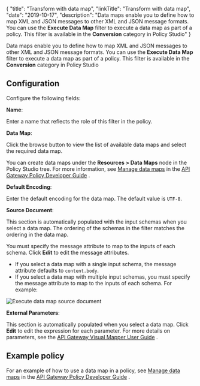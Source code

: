 {
"title": "Transform with data map",
"linkTitle": "Transform with data map",
"date": "2019-10-17",
"description": "Data maps enable you to define how to map XML and JSON messages to other XML and JSON message formats. You can use the **Execute Data Map** filter to execute a data map as part of a policy. This filter is available in the **Conversion** category in Policy Studio"
}
﻿

Data maps enable you to define how to map XML and JSON messages to other XML and JSON message formats. You can use the **Execute Data Map** filter to execute a data map as part of a policy. This filter is available in the **Conversion** category in Policy Studio

Configuration
-------------

Configure the following fields:

**Name**:

Enter a name that reflects the role of this filter in the policy.

**Data Map**:

Click the browse button to view the list of available data maps and select the required data map.

You can create data maps under the **Resources > Data Maps** node in the Policy Studio tree. For more information, see
[Manage data maps](/csh?context=646&product=prod-api-gateway-77)
in the
[API Gateway Policy Developer Guide](/bundle/APIGateway_77_PolicyDevGuide_allOS_en_HTML5/)
.

**Default Encoding**:

Enter the default encoding for the data map. The default value is `UTF-8`.

**Source Document**:

This section is automatically populated with the input schemas when you select a data map. The ordering of the schemas in the filter matches the ordering in the data map.

You must specify the message attribute to map to the inputs of each schema. Click **Edit** to edit the message attributes.

-   If you select a data map with a single input schema, the message attribute defaults to `content.body`.
-   If you select a data map with multiple input schemas, you must specify the message attribute to map to the inputs of each schema. For example:

![Execute data map source document](/Images/PolDevGuide/Mapper/execute_data_map_filter_src_doc.png)

**External Parameters**:

This section is automatically populated when you select a data map. Click **Edit** to edit the expression for each parameter. For more details on parameters, see the
[API Gateway Visual Mapper User Guide](/bundle/API_VisualMapper_762_UserGuide_allOS_en_HTML5)
.

Example policy
--------------

For an example of how to use a data map in a policy, see
[Manage data maps](/csh?context=646&product=prod-api-gateway-77)
in the
[API Gateway Policy Developer Guide](/bundle/APIGateway_77_PolicyDevGuide_allOS_en_HTML5/)
.
